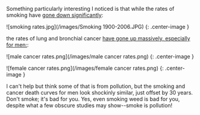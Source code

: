 Something particularly interesting I noticed is that while the rates of smoking have [gone down significantly](http://wholehealthsource.blogspot.com/2012/02/cigarette-smoking-another-factor-in.html):

![smoking rates.jpg](/images/Smoking 1900-2006.JPG) {: .center-image }

the rates of lung and bronchial cancer [have gone up massively, especially for men:](http://onlinelibrary.wiley.com/doi/10.3322/caac.21166/pdf):

![male cancer rates.png](/images/male cancer rates.png) {: .center-image }

![female cancer rates.png](/images/female cancer rates.png) {: .center-image }

I can't help but think some of that is from pollution, but the smoking and cancer death curves for men look shockinly similar, just offset by 30 years.  Don't smoke; it's bad for you.  Yes, even smoking weed is bad for you, despite what a few obscure studies may show--smoke is pollution!